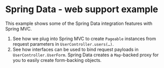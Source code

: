 # Spring Data - web support example

This example shows some of the Spring Data integration features with Spring MVC.

1. See how we plug into Spring MVC to create `Pageable` instances from request parameters in `UserController.users(…)`.
2. See how interfaces can be used to bind request payloads in `UserController.UserForm`. Spring Data creates a `Map`-backed proxy for you to easily create form-backing objects.